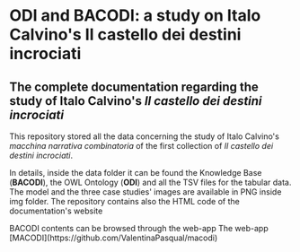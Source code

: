 # ODI and BACODI: a study on Italo Calvino's Il castello dei destini incrociati
## The complete documentation regarding the study of Italo Calvino's <i>Il castello dei destini incrociati</i>
<p>This repository stored all the data concerning the study of Italo Calvino's <i>macchina narrativa combinatoria</i> of the first collection of <i>Il castello dei destini incrociati</i>.</p>
<p>In details, inside the data folder it can be found the Knowledge Base (<b>BACODI</b>), the OWL Ontology (<b>ODI</b>) and all the TSV files for the tabular data. The model and the three case studies' images are available in PNG inside img folder. The repository contains also the HTML code of the documentation's website</p>
<p>BACODI contents can be browsed through the web-app The web-app [MACODI](https://github.com/ValentinaPasqual/macodi)</p>

